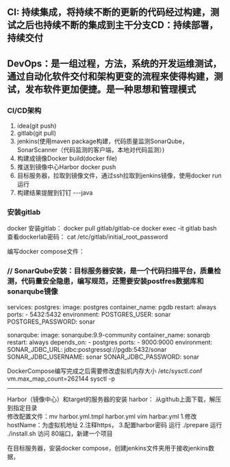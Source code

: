 ## CI: 持续集成，将持续不断的更新的代码经过构建，测试之后也持续不断的集成到主干分支CD：持续部署，持续交付
## DevOps：是一组过程，方法，系统的开发运维测试，通过自动化软件交付和架构更变的流程来使得构建，测试，发布软件更加便捷。是一种思想和管理模式


### CI/CD架构
1. idea(git push)
2. gitlab(git pull)
3. jenkins(使用maven package构建，代码质量监测SonarQube，SonarScanner（代码监测的客户端，本地对代码监测）)
4. 构建成镜像Docker build(docker file)
5. 推送到镜像中心Harbor  docker push
6. 目标服务器，拉取到镜像文件，通过ssh拉取到jenkins镜像，使用docker run运行
7. 构建结果提醒到钉钉
---java
### 安装gitlab
docker 安装gitlab： docker pull gitlab/gitlab-ce
docker exec -it gitlab bash
查看dockerlab密码： cat /etc/gitlab/initial_root_password

编写docker compose文件：
 ### // SonarQube安装：目标服务器安装，是一个代码扫描平台，质量检测，代码量安全隐患，编写规范，还需要安装postfres数据库和sonarqube镜像
services:
  postgres:
    image: postgres
    container_name: pgdb
    restart: always
    ports:
      - 5432:5432
    environment:
      POSTGRES_USER: sonar
      POSTGRES_PASSWORD: sonar

  sonarqube:
    image: sonarqube:9.9-community
    container_name: sonarqb
    restart: always
    depends_on:
      - postgres
    ports:
      - 9000:9000
    environment:
      SONAR_JDBC_URL: jdbc:postgressql://pgdb:5432/sonar
      SONAR_JDBC_USERNAME: sonar
      SONAR_JDBC_PASSWORD: sonar
      
 DockerCompose编写完成之后需要修改虚拟机内存大小  /etc/sysctl.conf    vm.max_map_count=262144  sysctl -p
 
 ---
 Harbor（镜像中心）和target的服务器的安装
 harbor： 从github上面下载，解压到指定目录      
 修改配置文件：mv harbor.yml.tmpl harbor.yml       vim harbar.yml         1.修改hostName：为虚拟机地址   2.注释https，    3.配置harbor密码
 运行 ./prepare   运行 ./install.sh
 访问 80端口，新建一个项目
 
 在目标服务器，安装docker compose，创建jenkins文件夹用于接收jenkins数据，
 
 
 
 
 




